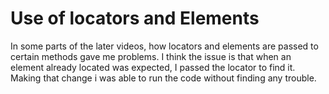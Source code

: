 # Use of locators and Elements

In some parts of the later videos, how locators and elements are passed to certain methods gave me problems. I think the issue is that when an element already located was expected, I passed the locator to find it. Making that change i was able to run the code without finding any trouble.